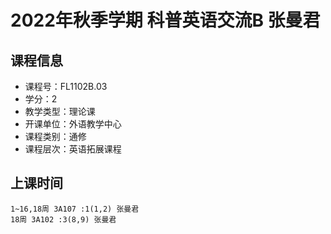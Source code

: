 # 2022年秋季学期 科普英语交流B 张曼君






## 课程信息

- 课程号：FL1102B.03
- 学分：2
- 教学类型：理论课
- 开课单位：外语教学中心
- 课程类别：通修
- 课程层次：英语拓展课程

## 上课时间

```
1~16,18周 3A107 :1(1,2) 张曼君
18周 3A102 :3(8,9) 张曼君
```

